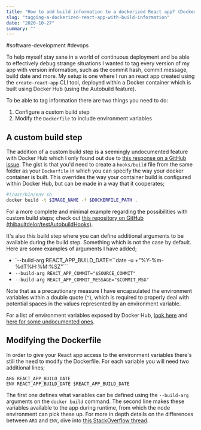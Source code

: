 ```yaml
---
title: "How to add build information to a dockerized React app? (Docker Hub)"
slug: "tagging-a-dockerized-react-app-with-build-information"
date: "2020-10-27"
summary: ""
---
```


#software-development #devops

To help myself stay sane in a world of continuous deployment and be able to effectively debug strange situations I wanted to tag every version of my app with version information, such as the commit hash, commit message, build date and more. My setup is one where I run an react app created using the `create-react-app` CLI tool, deployed within a Docker container which is built using Docker Hub (using the Autobuild feature).


To be able to tag information there are two things you need to do:

1. Configure a custom build step
2. Modify the `Dockerfile` to include environment variables


## A custom build step

The addition of a custom build step is a seemingly undocumented feature with Docker Hub which I only found out due to [this response on a GitHub issue](https://github.com/docker/hub-feedback/issues/508#issuecomment-222520720). The gist is that you'd need to create a `hooks/build` file from the same folder as your `Dockerfile` in which you can specify the way your docker container is built. This overrides the way your container build is configured within Docker Hub, but can be made in a way that it cooperates;

```bash
#!/usr/bin/env sh
docker build -t $IMAGE_NAME -f $DOCKERFILE_PATH .
```

For a more complete and minimal example regarding the possibilities with custom build steps; check out [this repository on GitHub (thibaultdelor/testAutobuildHooks)](https://github.com/thibaultdelor/testAutobuildHooks).

It's also this build step where you can define additional arguments to be available during the build step. Something which is not the case by default. Here are some examples of arguments I have added;

- `--build-arg REACT_APP_BUILD_DATE=``date -u +"%Y-%m-%dT%H:%M:%SZ"```
- `--build-arg REACT_APP_COMMIT="$SOURCE_COMMIT"`
- `--build-arg REACT_APP_COMMIT_MESSAGE="$COMMIT_MSG"`

Note that as a precautionary measure I have encapsulated the environment variables within a double quote (`"`), which is required to properly deal with potential spaces in the values represented by an environment variable.

For a list of environment variables exposed by Docker Hub, [look here](https://docs.docker.com/docker-hub/builds/advanced/) and [here for some undocumented ones](https://github.com/docker/hub-feedback/issues/508#issuecomment-240616319).


## Modifying the Dockerfile

In order to give your React app access to the environment variables there's still the need to modify the Dockerfile. For each variable you will need two additional lines;

```
ARG REACT_APP_BUILD_DATE
ENV REACT_APP_BUILD_DATE $REACT_APP_BUILD_DATE
```

The first one defines what variables can be defined using the `--build-arg` arguments on the `docker build` command. The second line makes these variables available to the app during runtime, from which the node environment can pick these up. For more in depth details on the differences between `ARG` and `ENV`, dive into [this StackOverflow thread](https://stackoverflow.com/a/41919137/1720761).

